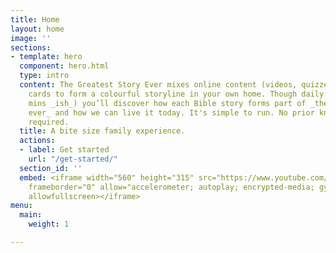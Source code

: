 ```yaml
---
title: Home
layout: home
image: ''
sections:
- template: hero
  component: hero.html
  type: intro
  content: The Greatest Story Ever mixes online content (videos, quizzes) and physical
    cards to form a colourful storyline in your own home. Though daily sessions (15
    mins _ish_) you’ll discover how each Bible story forms part of _the greatest story
    ever_ and how we can live it today. It's simple to run. No prior knowledge is
    required.
  title: A bite size family experience.
  actions:
  - label: Get started
    url: "/get-started/"
  section_id: ''
  embed: <iframe width="560" height="315" src="https://www.youtube.com/embed/ahpCe-ugFAI"
    frameborder="0" allow="accelerometer; autoplay; encrypted-media; gyroscope; picture-in-picture"
    allowfullscreen></iframe>
menu:
  main:
    weight: 1

---
```

